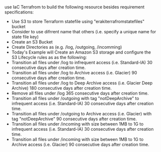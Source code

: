 use IaC Terrafrom to build the following resource besides requirement specifications:

* Use S3 to store Terraform statefile using "erakiterrafromstatefiles" bucket
* Consider to use difrrent name that others (i.e. specify a unique name for state file key)
* Create an S3 Bucket
* Create Directories as (e.g. /log, /outgoing, /incomming)
* Today's Example will Create an Amazon S3 storage and configure the S3 Lifecycle rules as as the following:
* Transition all files under /log to infrequent access (i.e. Standard-IA) 30 consecutive days after creation time.
* Transition all files under /log to Archive access (i.e. Glacier) 90 consecutive days after creation time.
* Transition all files under /log to Deep Archive access (i.e. Glacier Deep Archive) 180 consecutive days after creation time.
* Remove all files under /log 365 consecutive days after creation time.
* Transition all files under /outgoing with tag "notDeepArchive" to infrequent access (i.e. Standard-IA) 30 consecutive days after creation time.
* Transition all files under /outgoing to Archive access (i.e. Glacier) with tag "notDeepArchive" 90 consecutive days after creation time.
* Transition all files under /incoming with size between 1MB to 1G to infrequent access (i.e. Standard-IA) 30 consecutive days after creation time.
* Transition all files under /incoming with size between 1MB to 1G to Archive access (i.e. Glacier) 90 consecutive days after creation time.

